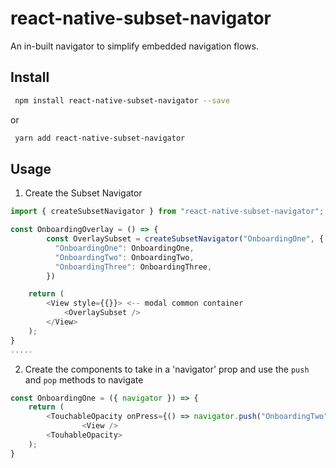 # react-native-subset-navigator
An in-built navigator to simplify embedded navigation flows.


## Install

```sh
 npm install react-native-subset-navigator --save
```

or

```sh
 yarn add react-native-subset-navigator
```

## Usage

1. Create the Subset Navigator

````js
import { createSubsetNavigator } from "react-native-subset-navigator";

const OnboardingOverlay = () => {
        const OverlaySubset = createSubsetNavigator("OnboardingOne", {
          "OnboardingOne": OnboardingOne,
          "OnboardingTwo": OnboardingTwo,
          "OnboardingThree": OnboardingThree,
        })

    return (
        <View style={{}}> <-- modal common container
            <OverlaySubset />
        </View> 
    );
}
.....
````

2. Create the components to take in a 'navigator' prop and use the `push` and `pop` methods to navigate
````js
const OnboardingOne = ({ navigator }) => {
    return (
        <TouchableOpacity onPress={() => navigator.push("OnboardingTwo")}>
                <View />
        <TouhableOpacity>
    );
}
````
